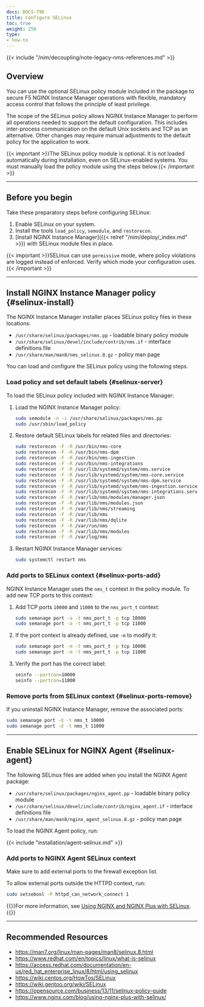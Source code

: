 ```yaml
---
docs: DOCS-796
title: Configure SELinux
toc: true
weight: 250
type:
- how-to
---
```



{{< include "/nim/decoupling/note-legacy-nms-references.md" >}}

## Overview

You can use the optional SELinux policy module included in the package to secure F5 NGINX Instance Manager operations with flexible, mandatory access control that follows the principle of least privilege.

The scope of the SELinux policy allows NGINX Instance Manager to perform all operations needed to support the default configuration. This includes inter-process communication on the default Unix sockets and TCP as an alternative. Other changes may require manual adjustments to the default policy for the application to work.

{{< important >}}The SELinux policy module is optional. It is not loaded automatically during installation, even on SELinux-enabled systems. You must manually load the policy module using the steps below.{{< /important >}}

---

## Before you begin

Take these preparatory steps before configuring SELinux:

1. Enable SELinux on your system.
2. Install the tools `load_policy`, `semodule`, and `restorecon`.
3. [Install NGINX Instance Manager]({{< relref "/nim/deploy/_index.md" >}}) with SELinux module files in place.

{{< important >}}SELinux can use `permissive` mode, where policy violations are logged instead of enforced. Verify which mode your configuration uses.{{< /important >}}

---

## Install NGINX Instance Manager policy {#selinux-install}

The NGINX Instance Manager installer places SELinux policy files in these locations:

- `/usr/share/selinux/packages/nms.pp` - loadable binary policy module
- `/usr/share/selinux/devel/include/contrib/nms.if` - interface definitions file
- `/usr/share/man/man8/nms_selinux.8.gz` - policy man page

You can load and configure the SELinux policy using the following steps.

### Load policy and set default labels {#selinux-server}

To load the SELinux policy included with NGINX Instance Manager:

1. Load the NGINX Instance Manager policy:

    ```bash
    sudo semodule -n -i /usr/share/selinux/packages/nms.pp
    sudo /usr/sbin/load_policy
    ```

2. Restore default SELinux labels for related files and directories:

    ```bash
    sudo restorecon -F -R /usr/bin/nms-core
    sudo restorecon -F -R /usr/bin/nms-dpm
    sudo restorecon -F -R /usr/bin/nms-ingestion
    sudo restorecon -F -R /usr/bin/nms-integrations
    sudo restorecon -F -R /usr/lib/systemd/system/nms.service
    sudo restorecon -F -R /usr/lib/systemd/system/nms-core.service
    sudo restorecon -F -R /usr/lib/systemd/system/nms-dpm.service
    sudo restorecon -F -R /usr/lib/systemd/system/nms-ingestion.service
    sudo restorecon -F -R /usr/lib/systemd/system/nms-integrations.service
    sudo restorecon -F -R /var/lib/nms/modules/manager.json
    sudo restorecon -F -R /var/lib/nms/modules.json
    sudo restorecon -F -R /var/lib/nms/streaming
    sudo restorecon -F -R /var/lib/nms
    sudo restorecon -F -R /var/lib/nms/dqlite
    sudo restorecon -F -R /var/run/nms
    sudo restorecon -F -R /var/lib/nms/modules
    sudo restorecon -F -R /var/log/nms
    ```

3. Restart NGINX Instance Manager services:

    ```bash
    sudo systemctl restart nms
    ```

### Add ports to SELinux context {#selinux-ports-add}

NGINX Instance Manager uses the `nms_t` context in the policy module. To add new TCP ports to this context:

1. Add TCP ports `10000` and `11000` to the `nms_port_t` context:

    ```bash
    sudo semanage port -a -t nms_port_t -p tcp 10000
    sudo semanage port -a -t nms_port_t -p tcp 11000
    ```

2. If the port context is already defined, use `-m` to modify it:

    ```bash
    sudo semanage port -m -t nms_port_t -p tcp 10000
    sudo semanage port -m -t nms_port_t -p tcp 11000
    ```

3. Verify the port has the correct label:

    ```bash
    seinfo --portcon=10000
    seinfo --portcon=11000
    ```

### Remove ports from SELinux context {#selinux-ports-remove}

If you uninstall NGINX Instance Manager, remove the associated ports:

```bash
sudo semanage port -d -t nms_t 10000
sudo semanage port -d -t nms_t 11000
```

---

## Enable SELinux for NGINX Agent {#selinux-agent}

The following SELinux files are added when you install the NGINX Agent package:

- `/usr/share/selinux/packages/nginx_agent.pp` - loadable binary policy module
- `/usr/share/selinux/devel/include/contrib/nginx_agent.if` - interface definitions file
- `/usr/share/man/man8/nginx_agent_selinux.8.gz` - policy man page

To load the NGINX Agent policy, run:

{{< include "installation/agent-selinux.md" >}}

### Add ports to NGINX Agent SELinux context

Make sure to add external ports to the firewall exception list.

To allow external ports outside the HTTPD context, run:

```bash
sudo setsebool -P httpd_can_network_connect 1
```

{{<see-also>}}For more information, see [Using NGINX and NGINX Plus with SELinux](https://www.nginx.com/blog/using-nginx-plus-with-selinux/).{{</see-also>}}

---

## Recommended Resources

- <https://man7.org/linux/man-pages/man8/selinux.8.html>
- <https://www.redhat.com/en/topics/linux/what-is-selinux>
- <https://access.redhat.com/documentation/en-us/red_hat_enterprise_linux/8/html/using_selinux>
- <https://wiki.centos.org/HowTos/SELinux>
- <https://wiki.gentoo.org/wiki/SELinux>
- <https://opensource.com/business/13/11/selinux-policy-guide>
- <https://www.nginx.com/blog/using-nginx-plus-with-selinux/>
